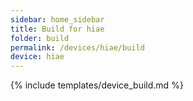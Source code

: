 ```yaml
---
sidebar: home_sidebar
title: Build for hiae
folder: build
permalink: /devices/hiae/build
device: hiae
---
```

{% include templates/device_build.md %}

